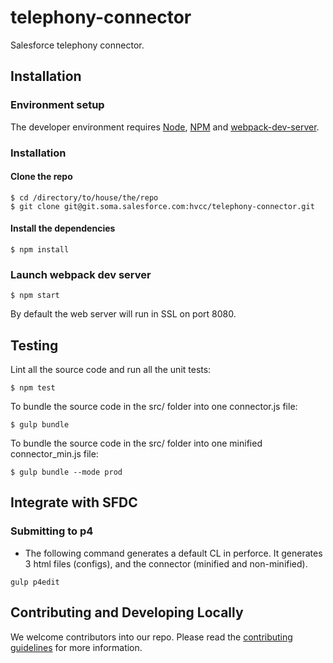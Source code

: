 # telephony-connector
Salesforce telephony connector.

## Installation

### Environment setup
The developer environment requires [Node](https://nodejs.org/en/download/), [NPM](https://docs.npmjs.com/cli/install) and [webpack-dev-server](https://webpack.github.io/docs/webpack-dev-server.html). 


### Installation
#### Clone the repo

```
$ cd /directory/to/house/the/repo
$ git clone git@git.soma.salesforce.com:hvcc/telephony-connector.git
```

#### Install the dependencies

```
$ npm install
```

### Launch webpack dev server 

```
$ npm start
```

By default the web server will run in SSL on port 8080. 

## Testing
Lint all the source code and run all the unit tests:
```
$ npm test
```
To bundle the source code in the src/ folder into one connector.js file:
```
$ gulp bundle
```
To bundle the source code in the src/ folder into one minified connector_min.js file:
```
$ gulp bundle --mode prod
```

## Integrate with SFDC
 
### Submitting to p4
 
 - The following command generates a default CL in perforce. It generates 3 html files (configs), and the connector (minified and non-minified).
 ```
 gulp p4edit
 ```

## Contributing and Developing Locally
We welcome contributors into our repo. Please read the [contributing guidelines](https://git.soma.salesforce.com/hvcc/telephony-connector/blob/master/CONTRIBUTING.md) for more information.
